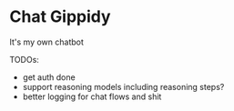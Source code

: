 # Chat Gippidy

It's my own chatbot

TODOs:

- get auth done
- support reasoning models including reasoning steps?
- better logging for chat flows and shit